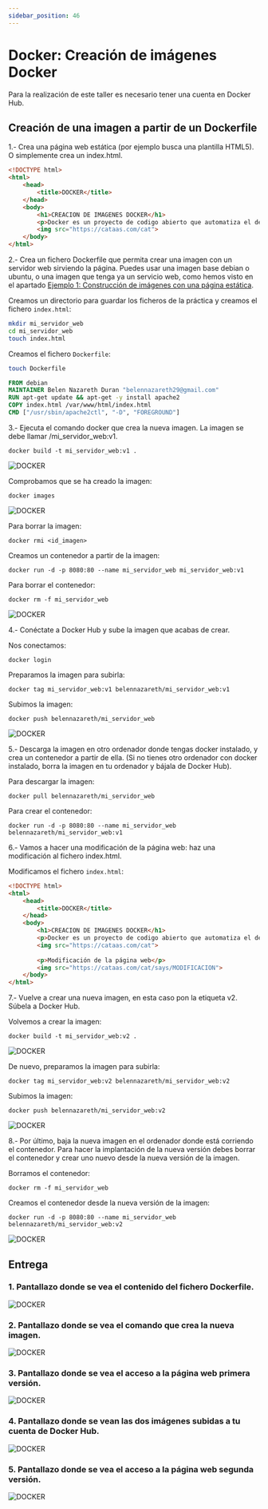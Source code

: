 ```yaml
---
sidebar_position: 46
---
```


# Docker: Creación de imágenes Docker

Para la realización de este taller es necesario tener una cuenta en Docker Hub.

## Creación de una imagen a partir de un Dockerfile

1.- Crea una página web estática (por ejemplo busca una plantilla HTML5). O simplemente crea un index.html.

```html
<!DOCTYPE html>
<html>
    <head>
        <title>DOCKER</title>
    </head>
    <body>
        <h1>CREACION DE IMAGENES DOCKER</h1>
        <p>Docker es un proyecto de codigo abierto que automatiza el despliegue de aplicaciones dentro de contenedores de software, proporcionando una capa adicional de abstraccion y automatizacion de virtualizacion de aplicaciones en multiples sistemas operativos.​</p>
        <img src="https://cataas.com/cat">
    </body>
</html>
```

2.- Crea un fichero Dockerfile que permita crear una imagen con un servidor web sirviendo la página. Puedes usar una imagen base debian o ubuntu, o una imagen que tenga ya un servicio web, como hemos visto en el apartado [Ejemplo 1: Construcción de imágenes con una página estática](https://github.com/josedom24/curso_docker_ies/blob/main/modulo5/ejemplo1.md).

Creamos un directorio para guardar los ficheros de la práctica y creamos el fichero `index.html`:

```bash
mkdir mi_servidor_web
cd mi_servidor_web
touch index.html
```

Creamos el fichero `Dockerfile`:

```bash
touch Dockerfile
```

```dockerfile
FROM debian
MAINTAINER Belen Nazareth Duran "belennazareth29@gmail.com"
RUN apt-get update && apt-get -y install apache2
COPY index.html /var/www/html/index.html
CMD ["/usr/sbin/apache2ctl", "-D", "FOREGROUND"]
```


3.- Ejecuta el comando docker que crea la nueva imagen. La imagen se debe llamar /mi_servidor_web:v1.

    docker build -t mi_servidor_web:v1 .

![DOCKER](/img/IAW/taller3IAW6.png)

Comprobamos que se ha creado la imagen:

    docker images

![DOCKER](/img/IAW/taller3IAW6-2.png)

Para borrar la imagen:

    docker rmi <id_imagen>

Creamos un contenedor a partir de la imagen:

    docker run -d -p 8080:80 --name mi_servidor_web mi_servidor_web:v1

Para borrar el contenedor:

    docker rm -f mi_servidor_web

![DOCKER](/img/IAW/taller3IAW6-3.png)


4.- Conéctate a Docker Hub y sube la imagen que acabas de crear.

Nos conectamos:

    docker login

Preparamos la imagen para subirla:

    docker tag mi_servidor_web:v1 belennazareth/mi_servidor_web:v1

Subimos la imagen:

    docker push belennazareth/mi_servidor_web

![DOCKER](/img/IAW/taller3IAW6-4.png)


5.- Descarga la imagen en otro ordenador donde tengas docker instalado, y crea un contenedor a partir de ella. (Si no tienes otro ordenador con docker instalado, borra la imagen en tu ordenador y bájala de Docker Hub).

Para descargar la imagen:

    docker pull belennazareth/mi_servidor_web

Para crear el contenedor:

    docker run -d -p 8080:80 --name mi_servidor_web belennazareth/mi_servidor_web:v1


6.- Vamos a hacer una modificación de la página web: haz una modificación al fichero index.html.

Modificamos el fichero `index.html`:

```html
<!DOCTYPE html>
<html>
    <head>
        <title>DOCKER</title>
    </head>
    <body>
        <h1>CREACION DE IMAGENES DOCKER</h1>
        <p>Docker es un proyecto de codigo abierto que automatiza el despliegue de aplicaciones dentro de contenedores de software, proporcionando una capa adicional de abstraccion y automatizacion de virtualizacion de aplicaciones en multiples sistemas operativos.​</p>
        <img src="https://cataas.com/cat">
        
        <p>Modificación de la página web</p>
        <img src="https://cataas.com/cat/says/MODIFICACION">
    </body>
</html>
```

7.- Vuelve a crear una nueva imagen, en esta caso pon la etiqueta v2. Súbela a Docker Hub.

Volvemos a crear la imagen:

    docker build -t mi_servidor_web:v2 .

![DOCKER](/img/IAW/taller3IAW6-5.png)

De nuevo, preparamos la imagen para subirla:

    docker tag mi_servidor_web:v2 belennazareth/mi_servidor_web:v2

Subimos la imagen:

    docker push belennazareth/mi_servidor_web:v2

![DOCKER](/img/IAW/taller3IAW6-6.png)

8.- Por último, baja la nueva imagen en el ordenador donde está corriendo el contenedor. Para hacer la implantación de la nueva versión debes borrar el contenedor y crear uno nuevo desde la nueva versión de la imagen.

Borramos el contenedor:

    docker rm -f mi_servidor_web

Creamos el contenedor desde la nueva versión de la imagen:

    docker run -d -p 8080:80 --name mi_servidor_web belennazareth/mi_servidor_web:v2

![DOCKER](/img/IAW/taller3IAW6-7.png)


## Entrega

### 1. Pantallazo donde se vea el contenido del fichero Dockerfile.

![DOCKER](/img/IAW/taller3IAW6-8.png)

### 2. Pantallazo donde se vea el comando que crea la nueva imagen.

![DOCKER](/img/IAW/taller3IAW6-5.png)

### 3. Pantallazo donde se vea el acceso a la página web primera versión.

![DOCKER](/img/IAW/taller3IAW6-3.png)

### 4. Pantallazo donde se vean las dos imágenes subidas a tu cuenta de Docker Hub.

![DOCKER](/img/IAW/taller3IAW6-6.png)

### 5. Pantallazo donde se vea el acceso a la página web segunda versión.

![DOCKER](/img/IAW/taller3IAW6-7.png)